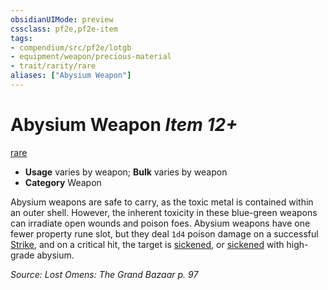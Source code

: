 ```yaml
---
obsidianUIMode: preview
cssclass: pf2e,pf2e-item
tags:
- compendium/src/pf2e/lotgb
- equipment/weapon/precious-material
- trait/rarity/rare
aliases: ["Abysium Weapon"]
---
```

# Abysium Weapon *Item 12+*  
[rare](rare.md)  

- **Usage** varies by weapon; **Bulk** varies by weapon
- **Category** Weapon

Abysium weapons are safe to carry, as the toxic metal is contained within an outer shell. However, the inherent toxicity in these blue-green weapons can irradiate open wounds and poison foes. Abysium weapons have one fewer property rune slot, but they deal `1d4` poison damage on a successful [Strike](strike.md), and on a critical hit, the target is [sickened](conditions.md#Sickened), or [sickened](conditions.md#Sickened) with high-grade abysium.

*Source: Lost Omens: The Grand Bazaar p. 97*